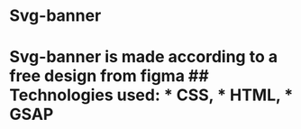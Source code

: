 # Svg-banner
# Svg-banner is made according to a free design from figma   ## Technologies used: * CSS, * HTML, * GSAP
